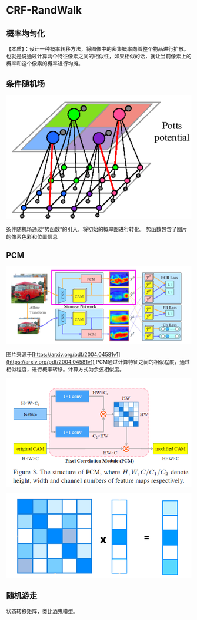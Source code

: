# CRF-RandWalk

## 概率均匀化
【本质】：设计一种概率转移方法，将图像中的密集概率向着整个物品进行扩散。也就是说通过计算两个特征像素之间的相似性，如果相似的话，就让当前像素上的概率和这个像素的概率进行均摊。

## 条件随机场
![](../../../img/article/2021-12-04-13-01-08.png)

条件随机场通过“势函数”的引入，将初始的概率图进行转化。
势函数包含了图片的像素色彩和位置信息

## PCM
![](../../../img/article/2021-12-04-13-18-36.png)

图片来源于[https://arxiv.org/pdf/2004.04581v1](https://arxiv.org/pdf/2004.04581v1)
PCM通过计算特征之间的相似程度，通过相似程度，进行概率转移。计算方式为余弦相似度。

![](../../../img/article/2021-12-04-13-19-12.png)

![](../../../img/article/2021-12-04-13-39-08.png)

## 随机游走
状态转移矩阵，类比酒鬼模型。
